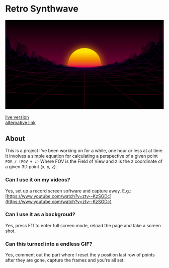 # Retro Synthwave

![screenshot](screenshot.png)

[live version](https://victorribeiro.com/random4)  
[alternative link](https://victorqribeiro.github.io/retroSynthwave/)  

## About

This is a project I've been working on for a while, one hour or less at at time. It involves a simple equation for calculating a perspective of a given point `FOV / (FOV + z)` Where FOV is the Field of View and z is the z coordinate of a given 3D point (x, y, z).

### Can I use it on my videos?
Yes, set up a record screen software and capture away.
E.g.: [https://www.youtube.com/watch?v=ztv--KzSGDc](https://www.youtube.com/watch?v=ztv--KzSGDc)

### Can I use it as a backgroud?
Yes, press F11 to enter full screen mode, reload the page and take a screen shot.

### Can this turned into a endless GIF?
Yes, comment out the part where I reset the y position last row of points after they are gone, capture the frames and you're all set.

